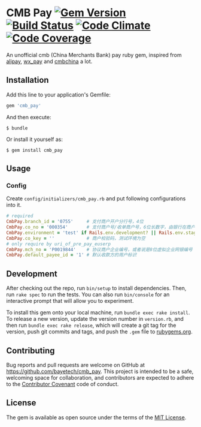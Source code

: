 CMB Pay [![Gem Version][version-badge]][rubygems] [![Build Status][travis-badge]][travis] [![Code Climate][codeclimate-badge]][codeclimate] [![Code Coverage][codecoverage-badge]][codecoverage]
=======

An unofficial cmb (China Merchants Bank) pay ruby gem, inspired from [alipay](https://github.com/chloerei/alipay), [wx_pay](https://github.com/jasl/wx_pay) and [cmbchina](https://github.com/yellong/cmbchina) a lot.

## Installation

Add this line to your application's Gemfile:

```ruby
gem 'cmb_pay'
```

And then execute:

    $ bundle

Or install it yourself as:

    $ gem install cmb_pay

## Usage

### Config

Create `config/initializers/cmb_pay.rb` and put following configurations into it.

```ruby
# required
CmbPay.branch_id = '0755'     # 支付商户开户分行号，4位
CmbPay.co_no = '000354'       # 支付商户号/收单商户号，6位长数字，由银行在商户开户时确定
CmbPay.environment = 'test' if Rails.env.development? || Rails.env.staging?
CmbPay.co_key = ''            # 商户校验码，测试环境为空
# only require by uri_of_pre_pay_euserp
CmbPay.mch_no = 'P0019844'    # 协议商户企业编号，或者说是8位虚拟企业网银编号
CmbPay.default_payee_id = '1' # 默认收款方的用户标识
```

## Development

After checking out the repo, run `bin/setup` to install dependencies. Then, run `rake spec` to run the tests. You can also run `bin/console` for an interactive prompt that will allow you to experiment.

To install this gem onto your local machine, run `bundle exec rake install`. To release a new version, update the version number in `version.rb`, and then run `bundle exec rake release`, which will create a git tag for the version, push git commits and tags, and push the `.gem` file to [rubygems.org](https://rubygems.org).

## Contributing

Bug reports and pull requests are welcome on GitHub at https://github.com/bayetech/cmb_pay. This project is intended to be a safe, welcoming space for collaboration, and contributors are expected to adhere to the [Contributor Covenant](http://contributor-covenant.org) code of conduct.


## License

The gem is available as open source under the terms of the [MIT License](http://opensource.org/licenses/MIT).

[version-badge]: https://badge.fury.io/rb/cmb_pay.svg
[rubygems]: https://rubygems.org/gems/cmb_pay
[travis-badge]: https://travis-ci.org/bayetech/cmb_pay.svg
[travis]: https://travis-ci.org/bayetech/cmb_pay
[codeclimate-badge]: https://codeclimate.com/github/bayetech/cmb_pay/badges/gpa.svg
[codeclimate]: https://codeclimate.com/github/bayetech/cmb_pay
[codecoverage-badge]: https://codeclimate.com/github/bayetech/cmb_pay/badges/coverage.svg
[codecoverage]: https://codeclimate.com/github/bayetech/cmb_pay/coverage
